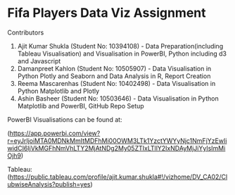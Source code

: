 
# Fifa Players Data Viz Assignment
Contributors
1. Ajit Kumar Shukla (Student No: 10394108) - Data Preparation(including Tableau Visualisation) and Visualisation in PowerBI, Python including d3 and Javascript
2. Damanpreet Kahlon (Student No: 10505907) - Data Visualisation in Python Plotly and Seaborn and Data Analysis in R, Report Creation
3. Reema Mascarenhas (Student No: 10402498) - Data Visualisation in Python Matplotlib and Plotly
4. Ashin Basheer (Student No: 10503646) - Data Visualisation in Python Matplotlib and PowerBI, GitHub Repo Setup

PowerBI Visualisations can be found at:

(https://app.powerbi.com/view?r=eyJrIjoiMTA0MDNkMmItMDFhMi00OWM3LTk1YzctYWYyNjc1NmFjYzEwIiwidCI6IjVkMGFhNmVhLTY2MjAtNDg2My05ZTIxLTllY2IxNDAyMjJiYyIsImMiOjh9)

Tableau:
(https://public.tableau.com/profile/ajit.kumar.shukla#!/vizhome/DV_CA02/ClubwiseAnalysis?publish=yes)

